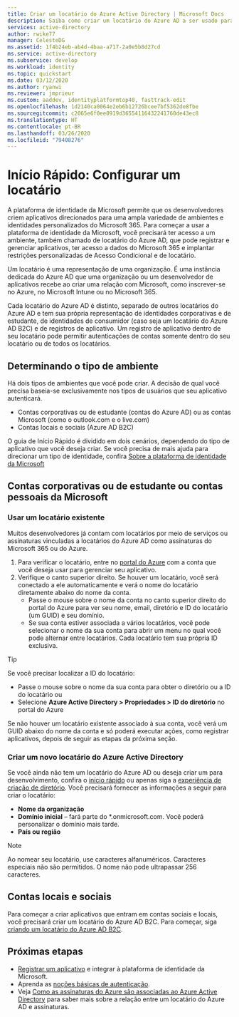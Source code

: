 ```yaml
---
title: Criar um locatário do Azure Active Directory | Microsoft Docs
description: Saiba como criar um locatário do Azure AD a ser usado para registrar e criar aplicativos.
services: active-directory
author: rwike77
manager: CelesteDG
ms.assetid: 1f4b24eb-ab4d-4baa-a717-2a0e5b8d27cd
ms.service: active-directory
ms.subservice: develop
ms.workload: identity
ms.topic: quickstart
ms.date: 03/12/2020
ms.author: ryanwi
ms.reviewer: jmprieur
ms.custom: aaddev, identityplatformtop40, fasttrack-edit
ms.openlocfilehash: 1d2140ca0064e2eb6b12726bcee7bf5362de8fbe
ms.sourcegitcommit: c2065e6f0ee0919d36554116432241760de43ec8
ms.translationtype: HT
ms.contentlocale: pt-BR
ms.lasthandoff: 03/26/2020
ms.locfileid: "79408276"
---
```

# <a name="quickstart-set-up-a-tenant"></a>Início Rápido: Configurar um locatário

A plataforma de identidade da Microsoft permite que os desenvolvedores criem aplicativos direcionados para uma ampla variedade de ambientes e identidades personalizados do Microsoft 365. Para começar a usar a plataforma de identidade da Microsoft, você precisará ter acesso a um ambiente, também chamado de locatário do Azure AD, que pode registrar e gerenciar aplicativos, ter acesso a dados do Microsoft 365 e implantar restrições personalizadas de Acesso Condicional e de locatário.

Um locatário é uma representação de uma organização. É uma instância dedicada do Azure AD que uma organização ou um desenvolvedor de aplicativos recebe ao criar uma relação com Microsoft, como inscrever-se no Azure, no Microsoft Intune ou no Microsoft 365.

Cada locatário do Azure AD é distinto, separado de outros locatários do Azure AD e tem sua própria representação de identidades corporativas e de estudante, de identidades de consumidor (caso seja um locatário do Azure AD B2C) e de registros de aplicativo. Um registro de aplicativo dentro de seu locatário pode permitir autenticações de contas somente dentro do seu locatário ou de todos os locatários.

## <a name="determining-environment-type"></a>Determinando o tipo de ambiente

Há dois tipos de ambientes que você pode criar. A decisão de qual você precisa baseia-se exclusivamente nos tipos de usuários que seu aplicativo autenticará.

* Contas corporativas ou de estudante (contas do Azure AD) ou as contas Microsoft (como o outlook.com e o live.com)
* Contas locais e sociais (Azure AD B2C)

O guia de Início Rápido é dividido em dois cenários, dependendo do tipo de aplicativo que você deseja criar. Se você precisa de mais ajuda para direcionar um tipo de identidade, confira [Sobre a plataforma de identidade da Microsoft](about-microsoft-identity-platform.md)

## <a name="work-and-school-accounts-or-personal-microsoft-accounts"></a>Contas corporativas ou de estudante ou contas pessoais da Microsoft

### <a name="use-an-existing-tenant"></a>Usar um locatário existente

Muitos desenvolvedores já contam com locatários por meio de serviços ou assinaturas vinculadas a locatários do Azure AD como assinaturas do Microsoft 365 ou do Azure.

1. Para verificar o locatário, entre no [portal do Azure](https://portal.azure.com) com a conta que você deseja usar para gerenciar seu aplicativo.
1. Verifique o canto superior direito. Se houver um locatário, você será conectado a ele automaticamente e verá o nome do locatário diretamente abaixo do nome da conta.
   * Passe o mouse sobre o nome da conta no canto superior direito do portal do Azure para ver seu nome, email, diretório e ID do locatário (um GUID) e seu domínio.
   * Se sua conta estiver associada a vários locatários, você pode selecionar o nome da sua conta para abrir um menu no qual você pode alternar entre locatários. Cada locatário tem sua própria ID exclusiva.

> [!TIP]
> Se você precisar localizar a ID do locatário:
> * Passe o mouse sobre o nome da sua conta para obter o diretório ou a ID do locatário ou
> * Selecione **Azure Active Directory > Propriedades > ID do diretório** no portal do Azure

Se não houver um locatário existente associado à sua conta, você verá um GUID abaixo do nome da conta e só poderá executar ações, como registrar aplicativos, depois de seguir as etapas da próxima seção.

### <a name="create-a-new-azure-ad-tenant"></a>Criar um novo locatário do Azure Active Directory

Se você ainda não tem um locatário do Azure AD ou deseja criar um para desenvolvimento, confira o [início rápido](../fundamentals/active-directory-access-create-new-tenant.md) ou apenas siga a [experiência de criação de diretório](https://portal.azure.com/#create/Microsoft.AzureActiveDirectory). Você precisará fornecer as informações a seguir para criar o locatário:

- **Nome da organização**
- **Domínio inicial** – fará parte do *.onmicrosoft.com. Você poderá personalizar o domínio mais tarde.
- **País ou região**

> [!NOTE]
> Ao nomear seu locatário, use caracteres alfanuméricos. Caracteres especiais não são permitidos. O nome não pode ultrapassar 256 caracteres.

## <a name="social-and-local-accounts"></a>Contas locais e sociais

Para começar a criar aplicativos que entram em contas sociais e locais, você precisará criar um locatário do Azure AD B2C. Para começar, siga [criando um locatário do Azure AD B2C](../../active-directory-b2c/tutorial-create-tenant.md).

## <a name="next-steps"></a>Próximas etapas

* [Registrar um aplicativo](quickstart-register-app.md) e integrar à plataforma de identidade da Microsoft. 
* Aprenda as [noções básicas de autenticação](authentication-scenarios.md).
* Veja [Como as assinaturas do Azure são associadas ao Azure Active Directory](../fundamentals/active-directory-how-subscriptions-associated-directory.md) para saber mais sobre a relação entre um locatário do Azure AD e assinaturas.
